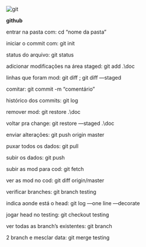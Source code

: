 ![git](git.gif)

**github**

entrar na pasta com: cd “nome da pasta”

iniciar o commit com: git init

status do arquivo: git status

adicionar modificações na área staged: git add .\doc

linhas que foram mod: git diff ; git diff —staged

comitar: git commit -m “comentário”

histórico dos commits: git log

remover mod: git restore .\doc

voltar pra change: git restore —staged .\doc

enviar alterações: git push origin master

puxar todos os dados: git pull

subir os dados: git push

subir as mod para cod: git fetch

ver as mod no cod: git diff origin/master

verificar branches: git branch testing

indica aonde está o head: git log —one line —decorate

jogar head no testing: git checkout testing

ver todas as branch’s existentes: git branch

2 branch e mesclar data: git merge testing
